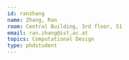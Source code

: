```yaml
---
id: ranzhang
name: Zhang, Ran
room: Central Building, 3rd floor, 51
email: ran.zhang@ist.ac.at
topics: Computational Design
type: phdstudent
---
```

